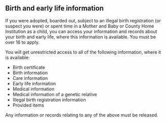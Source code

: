 ##  Birth and early life information

If you were adopted, boarded out, subject to an illegal birth registration (or
suspect you were) or spent time in a Mother and Baby or County Home
Institution as a child, you can access your information and records about your
birth and early life, where this information is available. You must be over 16
to apply.

You will get unrestricted access to all of the following information, where it
is available:

  * Birth certificate 
  * Birth information 
  * Care information 
  * Early life information 
  * Medical information 
  * Medical information of a genetic relative 
  * Illegal birth registration information 
  * Provided items 

Any information or records relating to any of the above must be released.

